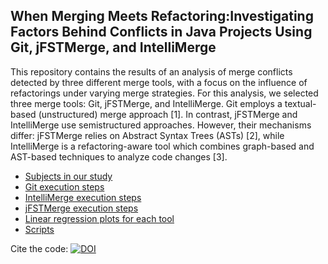 ## When Merging Meets Refactoring:Investigating Factors Behind Conflicts in Java Projects Using Git, jFSTMerge, and IntelliMerge

This repository contains the results of an analysis of merge conflicts detected by three different merge tools, with a focus on the influence of refactorings under varying merge strategies. For this analysis, we selected three merge tools: Git, jFSTMerge, and IntelliMerge. Git employs a textual-based (unstructured) merge approach [1]. In contrast, jFSTMerge and IntelliMerge use semistructured approaches. However, their mechanisms differ: jFSTMerge relies on Abstract Syntax Trees (ASTs) [2], while IntelliMerge is a refactoring-aware tool which combines graph-based and AST-based techniques to analyze code changes [3].

* [Subjects in our study](/subjects.md)
* [Git execution steps](/git_execution/git_execution_steps.md)
* [IntelliMerge execution steps](/intellimerge_execution/intellimerge_execution_steps.md)
* [jFSTMerge execution steps](/jfstmerge_execution/jfstmerge_execution_steps.md)
* [Linear regression plots for each tool](/linear_regression)
* [Scripts](https://doi.org/10.5281/zenodo.13912933)

Cite the code: [![DOI](https://zenodo.org/badge/DOI/10.5281/zenodo.13912933.svg)](https://doi.org/10.5281/zenodo.13912933)

